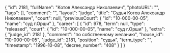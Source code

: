 {
    "id": 2181,
    "fullName": "Котов Александр Николаевич",
    "photoURL": "",
    "tags": [],
    "comment": "",
    "layout": "judge",
    "title": "Судья Котов Александр Николаевич",
    "court": null,
    "previousCourt": {
        "id": "10-000-00-05",
        "name": "суд г.Орши"
    },
    "career": [
        {
            "id": 978,
            "term": null,
            "type": "released",
            "court": {
                "id": "10-000-00-05",
                "name": "суд г.Орши"
            },
            "extra": {
                "judge_id": 2181
            },
            "comment": "по собственному желанию",
            "house_id": "10-000-00-05",
            "judge_id": 2181,
            "position": "судья",
            "term_type": "",
            "timestamp": "1996-10-08",
            "decree_number": "408"
        }
    ]
}